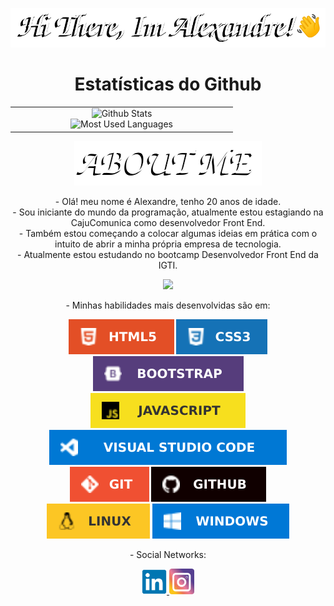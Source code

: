 <p align="center">
    <img src="img/hi.png">
</p>

<h1 align="center">Estatísticas do Github</h1>

<table>
    <tr>
        <td width="50%" align="center">
            <img alt="Github Stats" src="https://github-readme-stats.vercel.app/api?username=ale-mouraboni&show_icons=true&theme=radical">
            </br>
            <img alt="Most Used Languages" src="https://github-readme-stats.vercel.app/api/top-langs/?username=ale-mouraboni&layout=compact&theme=radical"/>
        </td>
    </tr>
</table>

<p align="center">
    <img src="img/about.png">
</p>

<p align="center">
    - Olá! meu nome é Alexandre, tenho 20 anos de idade.
    </br>
    - Sou iniciante do mundo da programação, atualmente estou estagiando na CajuComunica como desenvolvedor Front End.
    </br>
    - Também estou começando a colocar algumas ideias em prática com o intuito de abrir a minha própria empresa de tecnologia.
    </br>
    - Atualmente estou estudando no bootcamp Desenvolvedor Front End da IGTI. 
</p>
<p align="center">
    <a href="www.amastertech.com.br">
        <img src="https://img.shields.io/badge/SITE-241c71?style=for-the-badge">
    </a>
</p>
<p align="center">
    - Minhas habilidades mais desenvolvidas são em:
</p>

<p align="center">
<img alt="HTML 5" src="img/html5.svg">
<img alt="CSS 3" src="img/css3.svg">
<img alt="Bootstrap" src="img/bootstrap.svg">
</br>
<img alt="JavaScript" src="img/javascript.svg">
<img alt="VS Code" src="img/vscode.svg">
<img alt="Git" src="img/git.svg">
<img alt="Github" src="img/github.svg">
</br>
<img alt="Linux" src="img/linux.svg">
<img alt="Windows" src="img/windows.svg">
</p>

<p align="center">
    - Social Networks:
</p>

<p align="center">
    <a href="https://www.linkedin.com/in/ale-mouraboni/">
        <img alt="Linkedin" src="img/linkedin.svg" width="40">
    </a>
    <a href="https://www.instagram.com/ale.cldd/">
        <img alt="Instagram" src="img/instagram.svg" width="40">
    </a>
</p>
